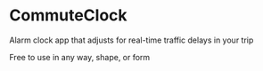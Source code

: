 CommuteClock
===============

Alarm clock app that adjusts for real-time traffic delays in your trip

Free to use in any way, shape, or form
